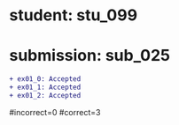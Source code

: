 # student: stu_099
# submission: sub_025

```diff
+ ex01_0: Accepted
+ ex01_1: Accepted
+ ex01_2: Accepted
```
#incorrect=0
#correct=3
